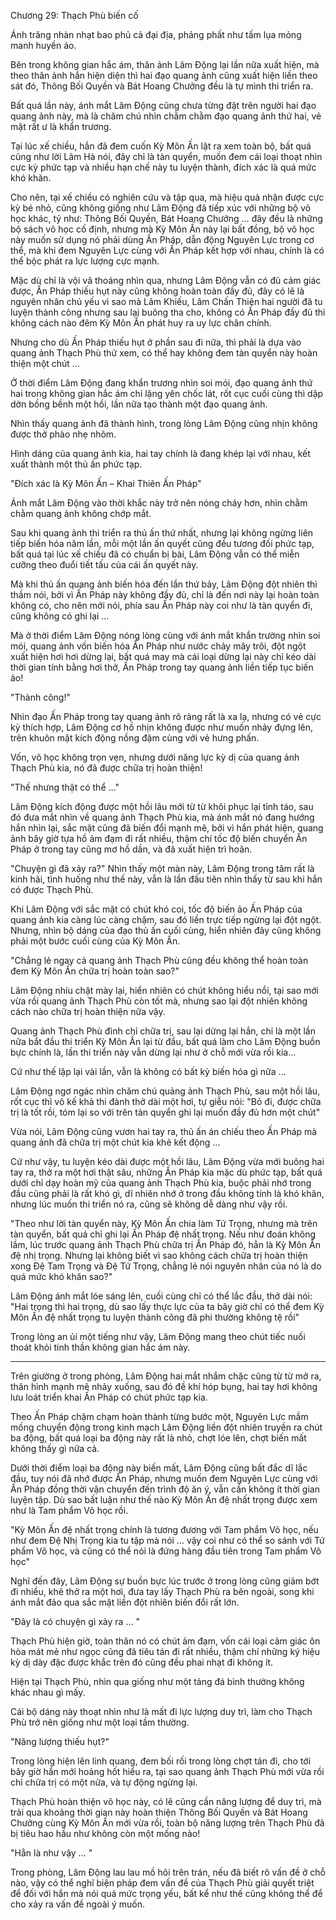 




Chương 29: Thạch Phù biến cố


Ánh trăng nhàn nhạt bao phủ cả đại địa, phảng phất như tấm lụa mỏng manh huyền ảo.

Bên trong không gian hắc ám, thân ảnh Lâm Động lại lần nữa xuất hiện, mà theo thân ảnh hắn hiện diện thì hai đạo quang ảnh cũng xuất hiện liền theo sát đó, Thông Bối Quyền và Bát Hoang Chưởng đều là tự mình thi triển ra.

Bất quá lần này, ánh mắt Lâm Động cũng chưa từng đặt trên người hai đạo quang ảnh này, mà là chăm chú nhìn chằm chằm đạo quang ảnh thứ hai, vẻ mặt rất ư là khẩn trương.

Tại lúc xế chiều, hắn đã đem cuốn Kỳ Môn Ấn lật ra xem toàn bộ, bất quá cũng như lời Lâm Hà nói, đây chỉ là tàn quyển, muốn đem cái loại thoạt nhìn cực kỳ phức tạp và nhiều hạn chế này tu luyện thành, đích xác là quá mức khó khăn.

Cho nên, tại xế chiều có nghiên cứu và tập qua, mà hiệu quả nhận được cực kỳ bé nhỏ, cũng không giống như Lâm Động đã tiếp xúc với những bộ võ học khác, tỷ như: Thông Bối Quyền, Bát Hoang Chưởng … đây đều là những bộ sách võ học cố định, nhưng mà Kỳ Môn Ấn này lại bất đồng, bộ võ học này muốn sử dụng nó phải dùng Ấn Pháp, dẫn động Nguyên Lực trong cơ thể, mà khi đem Nguyên Lực cùng với Ấn Pháp kết hợp với nhau, chính là có thể bộc phát ra lực lượng cực mạnh.

Mặc dù chỉ là vội vã thoáng nhìn qua, nhưng Lâm Động vẫn có đủ cảm giác được, Ấn Pháp thiếu hụt này cũng không hoàn toàn đầy đủ, đây có lẽ là nguyên nhân chủ yếu vì sao mà Lâm Khiếu, Lâm Chấn Thiên hai người đã tu luyện thành công nhưng sau lại buông tha cho, không có Ấn Pháp đầy đủ thì không cách nào đêm Kỳ Môn Ấn phát huy ra uy lực chân chính.

Nhưng cho dù Ấn Pháp thiếu hụt ở phần sau đi nữa, thì phải là dựa vào quang ảnh Thạch Phù thử xem, có thể hay không đem tàn quyển này hoàn thiện một chút …

Ở thời điểm Lâm Động đang khẩn trương nhìn soi mói, đạo quang ảnh thứ hai trong không gian hắc ám chỉ lặng yên chốc lát, rốt cục cuối cùng thì dập dờn bồng bềnh một hồi, lần nữa tạo thành một đạo quang ảnh.

Nhìn thấy quang ảnh đã thành hình, trong lòng Lâm Động cũng nhịn không được thở phào nhẹ nhõm.

Hình dáng của quang ảnh kia, hai tay chính là đang khép lại với nhau, kết xuất thành một thủ ấn phức tạp.

"Đích xác là Kỳ Môn Ấn – Khai Thiên Ấn Pháp"

Ánh mắt Lâm Động vào thời khắc này trở nên nóng cháy hơn, nhìn chằm chằm quang ảnh không chớp mắt.

Sau khi quang ảnh thi triển ra thủ ấn thứ nhất, nhưng lại không ngừng liên tiếp biến hóa năm lần, mỗi một lần ấn quyết cũng đều tương đối phức tạp, bất quá tại lúc xế chiều đã có chuẩn bị bài, Lâm Động vẫn có thể miễn cưỡng theo đuổi tiết tấu của cái ấn quyết này.

Mà khi thủ ấn quang ảnh biến hóa đến lần thứ bảy, Lâm Động đột nhiên thì thầm nói, bởi vì Ấn Pháp này không đầy đủ, chỉ là đến nơi này lại hoàn toàn không có, cho nên mới nói, phía sau Ấn Pháp này coi như là tàn quyển đi, cũng không có ghi lại …

Mà ở thời điểm Lâm Động nóng lòng cùng với ánh mắt khẩn trường nhìn soi mói, quang ảnh vốn biến hóa Ấn Pháp như nước chảy mây trôi, đột ngột xuất hiện hơi hơi dừng lại, bất quá may mà cái loại dừng lại này chỉ kéo dài thời gian tính bằng hơi thở, Ấn Pháp trong tay quang ảnh liền tiếp tục biến ảo!

"Thành công!"

Nhìn đạo Ấn Pháp trong tay quang ảnh rõ ràng rất là xa lạ, nhưng có vẻ cực kỳ thích hợp, Lâm Động cơ hồ nhịn không được như muốn nhảy đựng lên, trên khuôn mặt kích động nồng đậm cùng với vẻ hưng phấn.

Vốn, võ học không trọn vẹn, nhưng dưới năng lực kỳ dị của quang ảnh Thạch Phù kia, nó đã được chữa trị hoàn thiện!

"Thế nhưng thật có thể …"

Lâm Động kích động được một hồi lâu mới từ từ khôi phục lại tỉnh táo, sau đó đưa mắt nhìn về quang ảnh Thạch Phù kia, mà ánh mắt nó đang hướng hắn nhìn lại, sắc mặt cũng đã biến đổi mạnh mẽ, bởi vì hắn phát hiện, quang ảnh bây giờ tựa hồ ảm đạm đi rất nhiều, thậm chí tốc độ biến chuyển Ấn Pháp ở trong tay cũng mơ hồ dần, và đã xuất hiện trì hoãn.

"Chuyện gì đã xảy ra?" Nhìn thấy một màn này, Lâm Động trong tâm rất là kinh hãi, tình huống như thế này, vẫn là lần đầu tiên nhìn thấy từ sau khi hắn có được Thạch Phù.

Khi Lâm Động với sắc mặt có chút khó coi, tốc độ biến ảo Ấn Pháp của quang ảnh kia càng lúc càng chậm, sau đó liền trực tiếp ngừng lại đột ngột. Nhưng, nhìn bộ dáng của đạo thủ ấn cuối cùng, hiển nhiên đây cũng không phải một bước cuối cùng của Kỳ Môn Ấn.

"Chẳng lẻ ngay cả quang ảnh Thạch Phù cũng đều không thể hoàn toàn đem Kỳ Môn Ấn chữa trị hoàn toàn sao?"

Lâm Động nhíu chặt mày lại, hiển nhiên có chút không hiểu nổi, tại sao mới vừa rồi quang ảnh Thạch Phù còn tốt mà, nhưng sao lại đột nhiên không cách nào chữa trị hoàn thiện nữa vậy.

Quang ảnh Thạch Phù đình chỉ chữa trị, sau lại dừng lại hắn, chỉ là một lần nữa bắt đầu thi triển Kỳ Môn Ấn lại từ đầu, bất quá làm cho Lâm Động buồn bực chính là, lần thi triển này vẫn dừng lại như ở chỗ mới vừa rồi kia…

Cứ như thế lặp lại vài lần, vẫn là không có bất kỳ biến hóa gì nữa …

Lâm Động ngơ ngác nhìn chăm chú quảng ảnh Thạch Phù, sau một hồi lâu, rốt cục thì vô kế khả thi đành thở dài một hơi, tự giễu nói: "Bỏ đi, được chữa trị là tốt rồi, tóm lại so với trên tàn quyển ghi lại muốn đầy đủ hơn một chút"

Vừa nói, Lâm Động cũng vươn hai tay ra, thủ ấn án chiếu theo Ấn Pháp mà quang ảnh đã chữa trị một chút kia khẽ kết động …

Cứ như vậy, tu luyện kéo dài được một hồi lâu, Lâm Động vừa mới buông hai tay ra, thở ra một hơi thật sâu, những Ấn Pháp kia mặc dù phức tạp, bất quá dưới chỉ dạy hoàn mỹ của quang ảnh Thạch Phù kia, buộc phải nhớ trong đầu cũng phải là rất khó gì, dĩ nhiên nhớ ở trong đầu không tính là khó khăn, nhưng lúc muốn thi triển nó ra, cũng sẽ không dễ dàng như vậy rồi.

"Theo như lời tàn quyển này, Kỳ Môn Ấn chia làm Tứ Trọng, nhưng mà trên tàn quyển, bất quá chỉ ghi lại Ấn Pháp đệ nhất trọng. Nếu như đoán không lầm, lúc trước quang ảnh Thạch Phù chữa trị Ấn Pháp đó, hẳn là Kỳ Môn Ấn đệ nhị trọng. Nhưng lại không biết vì sao không cách chữa trị hoàn thiện xong Đệ Tam Trọng và Đệ Tứ Trọng, chẳng lẻ nói nguyên nhân của nó là do quá mức khó khăn sao?"

Lâm Động ánh mắt lóe sáng lên, cuối cùng chỉ có thể lắc đầu, thở dài nói: "Hai trọng thì hai trọng, dù sao lấy thực lực của ta bây giờ chỉ có thể đem Kỳ Môn Ấn đệ nhất trọng tu luyện thành công đã phi thường không tệ rồi"

Trong lòng an ủi một tiếng như vậy, Lâm Động mang theo chút tiếc nuối thoát khỏi tinh thần không gian hắc ám này.

***

Trên giường ở trong phòng, Lâm Động hai mắt nhắm chặc cũng từ từ mở ra, thân hình mạnh mẽ nhảy xuống, sau đó đề khí hóp bụng, hai tay hơi không lưu loát triển khai Ấn Pháp có chút phức tạp kia.

Theo Ấn Pháp chậm chạm hoàn thành từng bước một, Nguyên Lực mầm mống chuyển động trong kinh mạch Lâm Động liền đột nhiên truyền ra chút ba động, bất quá loại ba động này rất là nhỏ, chợt lóe lên, chợt biến mất không thấy gì nữa cả.

Dưới thời điểm loại ba động này biến mất, Lâm Động cũng bất đắc dĩ lắc đầu, tuy nói đã nhớ được Ấn Pháp, nhưng muốn đem Nguyên Lực cùng với Ấn Pháp đồng thời vận chuyển đến trình độ ăn ý, vẫn cần không ít thời gian luyện tập. Dù sao bất luận như thế nào Kỳ Môn Ấn đệ nhất trọng được xem như là Tam phẩm Võ học rồi.

"Kỳ Môn Ấn đệ nhất trọng chính là tương đương với Tam phẩm Võ học, nếu như đem Đệ Nhị Trọng kia tu tập mà nói … vậy coi như có thể so sánh với Tứ phẩm Võ học, và cũng có thể nói là đứng hàng đầu tiên trong Tam phẩm Võ học"

Nghĩ đến đây, Lâm Động sự buồn bực lúc trước ở trong lòng cũng giảm bớt đi nhiều, khẽ thở ra một hơi, đưa tay lấy Thạch Phù ra bên ngoài, song khi ánh mắt đảo qua sắc mặt liền đột nhiên biến đổi rất lớn.

"Đây là có chuyện gì xảy ra … "

Thạch Phù hiện giờ, toàn thân nó có chút ảm đạm, vốn cái loại cảm giác ôn hòa mát mẻ như ngọc cũng đã tiêu tán đi rất nhiều, thậm chí những ký hiệu kỳ dị dày đặc được khắc trên đó cũng đều phai nhạt đi không ít.

Hiện tại Thạch Phù, nhìn qua giống như một tảng đá bình thường không khác nhau gì mấy.

Cái bộ dáng này thoạt nhìn như là mất đi lực lượng duy trì, làm cho Thạch Phù trở nên giống như một loại tầm thường.

"Năng lượng thiếu hụt?"

Trong lòng hiện lên linh quang, đem bối rối trong lòng chợt tán đi, cho tới bây giờ hắn mới hoảng hốt hiểu ra, tại sao quang ảnh Thạch Phù mới vừa rồi chỉ chữa trị có một nửa, và tự động ngừng lại.

Thạch Phù hoàn thiện võ học này, có lẽ cũng cần năng lượng để duy trì, mà trải qua khoảng thời gian này hoàn thiện Thông Bối Quyền và Bát Hoang Chưởng cùng Kỳ Môn Ấn mới vừa rồi, toàn bộ năng lượng trên Thạch Phù đã bị tiêu hao hầu như không còn một mống nào!

"Hẳn là như vậy … "

Trong phòng, Lâm Động lau lau mồ hôi trên trán, nếu đã biết rõ vấn đề ở chỗ nào, vậy có thể nghĩ biện pháp đem vấn đề của Thạch Phù giải quyết triệt để đối với hắn mà nói quá mức trọng yếu, bất kể như thế cũng không thể để cho xảy ra vấn đề ngoài ý muốn.




